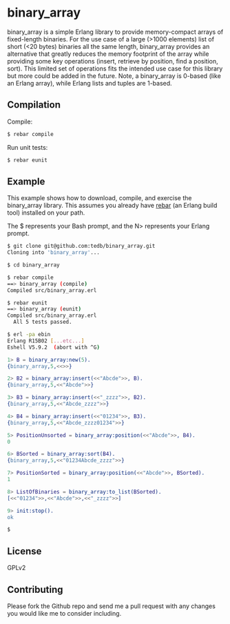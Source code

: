 binary_array
===

binary_array is a simple Erlang library to provide memory-compact arrays of fixed-length binaries.  For the use case of a large (>1000 elements) list of short (<20 bytes) binaries all the same length, binary_array provides an alternative that greatly reduces the memory footprint of the array while providing some key operations (insert, retrieve by position, find a position, sort).  This limited set of operations fits the intended use case for this library but more could be added in the future.  Note, a binary_array is 0-based (like an Erlang array), while Erlang lists and tuples are 1-based.

Compilation
---
Compile:

```sh
$ rebar compile
```

Run unit tests:

```sh
$ rebar eunit
```

Example
---

This example shows how to download, compile, and exercise the binary_array library.  This assumes you already have [rebar](https://github.com/basho/rebar) (an Erlang build tool) installed on your path.

The $ represents your Bash prompt, and the N> represents your Erlang prompt.

```sh
$ git clone git@github.com:tedb/binary_array.git
Cloning into 'binary_array'...

$ cd binary_array

$ rebar compile
==> binary_array (compile)
Compiled src/binary_array.erl

$ rebar eunit
==> binary_array (eunit)
Compiled src/binary_array.erl
  All 5 tests passed.

$ erl -pa ebin
Erlang R15B02 [...etc...]
Eshell V5.9.2  (abort with ^G)
```

```erlang
1> B = binary_array:new(5).
{binary_array,5,<<>>}

2> B2 = binary_array:insert(<<"Abcde">>, B).
{binary_array,5,<<"Abcde">>}

3> B3 = binary_array:insert(<<"_zzzz">>, B2).
{binary_array,5,<<"Abcde_zzzz">>}

4> B4 = binary_array:insert(<<"01234">>, B3).
{binary_array,5,<<"Abcde_zzzz01234">>}

5> PositionUnsorted = binary_array:position(<<"Abcde">>, B4).
0

6> BSorted = binary_array:sort(B4).
{binary_array,5,<<"01234Abcde_zzzz">>}

7> PositionSorted = binary_array:position(<<"Abcde">>, BSorted).
1

8> ListOfBinaries = binary_array:to_list(BSorted).
[<<"01234">>,<<"Abcde">>,<<"_zzzz">>]

9> init:stop().
ok

$
```

License
---

GPLv2

Contributing
---

Please fork the Github repo and send me a pull request with any changes you would like me to consider including.

